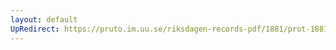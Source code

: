 ```yaml
---
layout: default
UpRedirect: https://pruto.im.uu.se/riksdagen-records-pdf/1881/prot-1881--ak--006/prot-1881--ak--006_003.pdf
---
```

